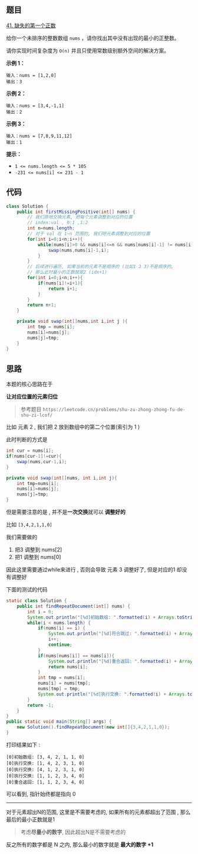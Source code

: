 ## 题目

[41. 缺失的第一个正数](https://leetcode.cn/problems/first-missing-positive/)

给你一个未排序的整数数组 `nums` ，请你找出其中没有出现的最小的正整数。

请你实现时间复杂度为 `O(n)` 并且只使用常数级别额外空间的解决方案。

**示例 1：**

```
输入：nums = [1,2,0]
输出：3
```

**示例 2：**

```
输入：nums = [3,4,-1,1]
输出：2
```

**示例 3：**

```
输入：nums = [7,8,9,11,12]
输出：1
```

**提示：**

- `1 <= nums.length <= 5 * 105`
- `-231 <= nums[i] <= 231 - 1`

## 代码

```java
class Solution {
    public int firstMissingPositive(int[] nums) {
        // 我们原地交换元素, 把每个元素调整到对应的位置
        // index:val , 0:1 ,1:2
        int n=nums.length;
        // 对于 val 在 1~n 范围的, 我们吧元素调整到对应的位置
        for(int i=0;i<n;i++){
            while(nums[i]>0 && nums[i]<=n && nums[nums[i]-1] != nums[i]){
                swap(nums,nums[i]-1,i);
            }
        }
        // 后续进行遍历, 如果当前的元素不是顺序的 (比如1 3 3)不是顺序的, 
        // 那么此时最小的正数就是2 (idx+1)
        for(int i=0;i<n;i++){
            if(nums[i]!=i+1){
                return i+1;
            }
        }
        return n+1;
    }

    private void swap(int[]nums,int i,int j ){
        int tmp = nums[i];
        nums[i]=nums[j];
        nums[j]=tmp;
    }
}
```

## 思路

本题的核心思路在于

**让对应位置的元素归位**

> 参考题目 `https://leetcode.cn/problems/shu-zu-zhong-zhong-fu-de-shu-zi-lcof/`

比如 元素 2 , 我们把 2 放到数组中的第二个位置(索引为 1 )

此时判断的方式是 

```java
int cur = nums[i];
if(nums[cur-1]!=cur){
	swap(nums,cur-1,i);
}

private void swap(int[]nums, int i,int j){
    int tmp=nums[i];
    nums[i]=nums[j];
    nums[j]=tmp;
}
```

但是需要注意的是 , 并不是**一次交换**就可以 **调整好的**

比如 `[3,4,2,1,1,0]`

我们需要做的

1. 把3 调整到 nums[2]
2. 把1 调整到 nums[0]

因此这里需要通过while来进行 , 否则会导致 元素 3 调整好了, 但是对应的1 却没有调整好

下面的测试的代码

```java
static class Solution {
    public int findRepeatDocument(int[] nums) {
        int i = 0;
        System.out.println("[%d]初始数组: ".formatted(i) + Arrays.toString(nums));
        while(i < nums.length) {
            if(nums[i] == i) {
                System.out.println("[%d]符合跳过: ".formatted(i) + Arrays.toString(nums));
                i++;
                continue;
            }
            if(nums[nums[i]] == nums[i]){
                System.out.println("[%d]重合返回: ".formatted(i) + Arrays.toString(nums));
                return nums[i];
            }
            int tmp = nums[i];
            nums[i] = nums[tmp];
            nums[tmp] = tmp;
            System.out.println("[%d]执行交换: ".formatted(i) + Arrays.toString(nums));
        }
        return -1;
    }
}
public static void main(String[] args) {
    new Solution().findRepeatDocument(new int[]{3,4,2,1,1,0});
}
```

打印结果如下 : 

```'
[0]初始数组: [3, 4, 2, 1, 1, 0]
[0]执行交换: [1, 4, 2, 3, 1, 0]
[0]执行交换: [4, 1, 2, 3, 1, 0]
[0]执行交换: [1, 1, 2, 3, 4, 0]
[0]重合返回: [1, 1, 2, 3, 4, 0]
```

可以看到, 指针始终都是指向 0 

----

对于元素超出N的范围, 这里是不需要考虑的, 如果所有的元素都超出了范围 , 那么最后的最小正数就是1

> 考虑**尽量小的数字**, 因此超出N是不需要考虑的

反之所有的数字都是 N 之内, 那么最小的数字就是 **最大的数字 +1** 